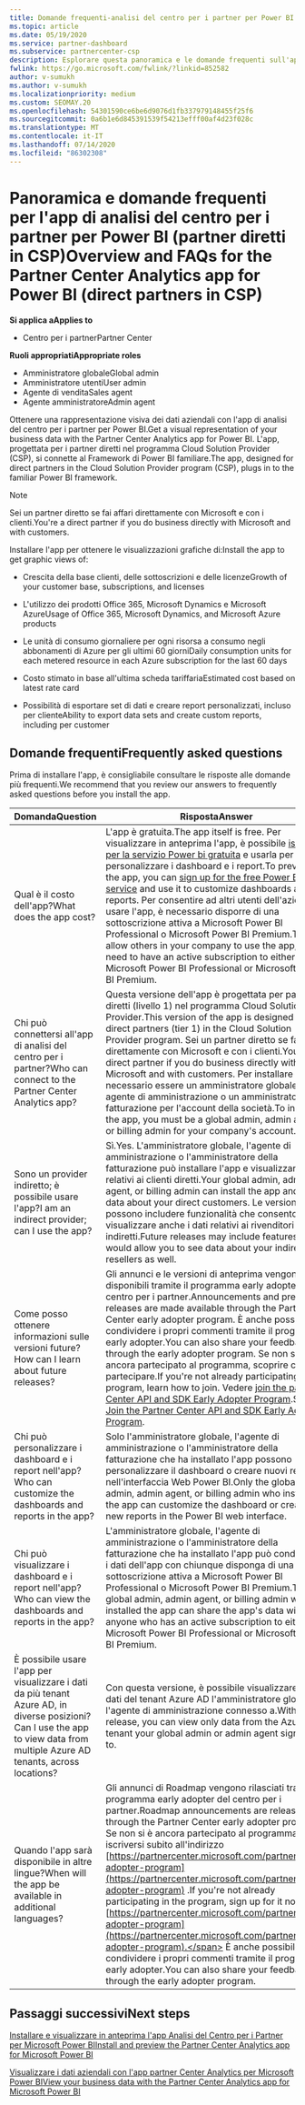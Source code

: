 ```yaml
---
title: Domande frequenti-analisi del centro per i partner per Power BI
ms.topic: article
ms.date: 05/19/2020
ms.service: partner-dashboard
ms.subservice: partnercenter-csp
description: Esplorare questa panoramica e le domande frequenti sull'app di analisi del centro per i partner per Power BI.
fwlink: https://go.microsoft.com/fwlink/?linkid=852582
author: v-sumukh
ms.author: v-sumukh
ms.localizationpriority: medium
ms.custom: SEOMAY.20
ms.openlocfilehash: 54301590ce6be6d9076d1fb337979148455f25f6
ms.sourcegitcommit: 0a6b1e6d845391539f54213efff00af4d23f028c
ms.translationtype: MT
ms.contentlocale: it-IT
ms.lasthandoff: 07/14/2020
ms.locfileid: "86302308"
---
```

# <a name="overview-and-faqs-for-the-partner-center-analytics-app-for-power-bi-direct-partners-in-csp"></a><span data-ttu-id="f4b80-103">Panoramica e domande frequenti per l'app di analisi del centro per i partner per Power BI (partner diretti in CSP)</span><span class="sxs-lookup"><span data-stu-id="f4b80-103">Overview and FAQs for the Partner Center Analytics app for Power BI (direct partners in CSP)</span></span>

<span data-ttu-id="f4b80-104">**Si applica a**</span><span class="sxs-lookup"><span data-stu-id="f4b80-104">**Applies to**</span></span>

- <span data-ttu-id="f4b80-105">Centro per i partner</span><span class="sxs-lookup"><span data-stu-id="f4b80-105">Partner Center</span></span>

<span data-ttu-id="f4b80-106">**Ruoli appropriati**</span><span class="sxs-lookup"><span data-stu-id="f4b80-106">**Appropriate roles**</span></span>

- <span data-ttu-id="f4b80-107">Amministratore globale</span><span class="sxs-lookup"><span data-stu-id="f4b80-107">Global admin</span></span>
- <span data-ttu-id="f4b80-108">Amministratore utenti</span><span class="sxs-lookup"><span data-stu-id="f4b80-108">User admin</span></span>
- <span data-ttu-id="f4b80-109">Agente di vendita</span><span class="sxs-lookup"><span data-stu-id="f4b80-109">Sales agent</span></span>
- <span data-ttu-id="f4b80-110">Agente amministratore</span><span class="sxs-lookup"><span data-stu-id="f4b80-110">Admin agent</span></span>

<span data-ttu-id="f4b80-111">Ottenere una rappresentazione visiva dei dati aziendali con l'app di analisi del centro per i partner per Power BI.</span><span class="sxs-lookup"><span data-stu-id="f4b80-111">Get a visual representation of your business data with the Partner Center Analytics app for Power BI.</span></span> <span data-ttu-id="f4b80-112">L'app, progettata per i partner diretti nel programma Cloud Solution Provider (CSP), si connette al Framework di Power BI familiare.</span><span class="sxs-lookup"><span data-stu-id="f4b80-112">The app, designed for direct partners in the Cloud Solution Provider program (CSP), plugs in to the familiar Power BI framework.</span></span>

> [!NOTE]  
> <span data-ttu-id="f4b80-113">Sei un partner diretto se fai affari direttamente con Microsoft e con i clienti.</span><span class="sxs-lookup"><span data-stu-id="f4b80-113">You're a direct partner if you do business directly with Microsoft and with customers.</span></span>

<span data-ttu-id="f4b80-114">Installare l'app per ottenere le visualizzazioni grafiche di:</span><span class="sxs-lookup"><span data-stu-id="f4b80-114">Install the app to get graphic views of:</span></span>

- <span data-ttu-id="f4b80-115">Crescita della base clienti, delle sottoscrizioni e delle licenze</span><span class="sxs-lookup"><span data-stu-id="f4b80-115">Growth of your customer base, subscriptions, and licenses</span></span>

- <span data-ttu-id="f4b80-116">L'utilizzo dei prodotti Office 365, Microsoft Dynamics e Microsoft Azure</span><span class="sxs-lookup"><span data-stu-id="f4b80-116">Usage of Office 365, Microsoft Dynamics, and Microsoft Azure products</span></span>

- <span data-ttu-id="f4b80-117">Le unità di consumo giornaliere per ogni risorsa a consumo negli abbonamenti di Azure per gli ultimi 60 giorni</span><span class="sxs-lookup"><span data-stu-id="f4b80-117">Daily consumption units for each metered resource in each Azure subscription for the last 60 days</span></span>

- <span data-ttu-id="f4b80-118">Costo stimato in base all'ultima scheda tariffaria</span><span class="sxs-lookup"><span data-stu-id="f4b80-118">Estimated cost based on latest rate card</span></span>

- <span data-ttu-id="f4b80-119">Possibilità di esportare set di dati e creare report personalizzati, incluso per cliente</span><span class="sxs-lookup"><span data-stu-id="f4b80-119">Ability to export data sets and create custom reports, including per customer</span></span>

## <a name="frequently-asked-questions"></a><span data-ttu-id="f4b80-120">Domande frequenti</span><span class="sxs-lookup"><span data-stu-id="f4b80-120">Frequently asked questions</span></span>

<span data-ttu-id="f4b80-121">Prima di installare l'app, è consigliabile consultare le risposte alle domande più frequenti.</span><span class="sxs-lookup"><span data-stu-id="f4b80-121">We recommend that you review our answers to frequently asked questions before you install the app.</span></span>

| <span data-ttu-id="f4b80-122">**Domanda**</span><span class="sxs-lookup"><span data-stu-id="f4b80-122">**Question**</span></span> | <span data-ttu-id="f4b80-123">**Risposta**</span><span class="sxs-lookup"><span data-stu-id="f4b80-123">**Answer**</span></span> |
| --- | ---------- |
| <span data-ttu-id="f4b80-124">Qual è il costo dell'app?</span><span class="sxs-lookup"><span data-stu-id="f4b80-124">What does the app cost?</span></span> | <span data-ttu-id="f4b80-125">L'app è gratuita.</span><span class="sxs-lookup"><span data-stu-id="f4b80-125">The app itself is free.</span></span> <span data-ttu-id="f4b80-126">Per visualizzare in anteprima l'app, è possibile [iscriversi per la servizio Power bi gratuita](https://go.microsoft.com/fwlink/p/?linkid=845347) e usarla per personalizzare i dashboard e i report.</span><span class="sxs-lookup"><span data-stu-id="f4b80-126">To preview the app, you can [sign up for the free Power BI service](https://go.microsoft.com/fwlink/p/?linkid=845347) and use it to customize dashboards and reports.</span></span> <span data-ttu-id="f4b80-127">Per consentire ad altri utenti dell'azienda di usare l'app, è necessario disporre di una sottoscrizione attiva a Microsoft Power BI Professional o Microsoft Power BI Premium.</span><span class="sxs-lookup"><span data-stu-id="f4b80-127">To allow others in your company to use the app, you need to have an active subscription to either Microsoft Power BI Professional or Microsoft Power BI Premium.</span></span> |
| <span data-ttu-id="f4b80-128">Chi può connettersi all'app di analisi del centro per i partner?</span><span class="sxs-lookup"><span data-stu-id="f4b80-128">Who can connect to the Partner Center Analytics app?</span></span> | <span data-ttu-id="f4b80-129">Questa versione dell'app è progettata per partner diretti (livello 1) nel programma Cloud Solution Provider.</span><span class="sxs-lookup"><span data-stu-id="f4b80-129">This version of the app is designed for direct partners (tier 1) in the Cloud Solution Provider program.</span></span> <span data-ttu-id="f4b80-130">Sei un partner diretto se fai affari direttamente con Microsoft e con i clienti.</span><span class="sxs-lookup"><span data-stu-id="f4b80-130">You're a direct partner if you do business directly with Microsoft and with customers.</span></span> <span data-ttu-id="f4b80-131">Per installare l'app, è necessario essere un amministratore globale, un agente di amministrazione o un amministratore di fatturazione per l'account della società.</span><span class="sxs-lookup"><span data-stu-id="f4b80-131">To install the app, you must be a global admin, admin agent, or billing admin for your company's account.</span></span> |
| <span data-ttu-id="f4b80-132">Sono un provider indiretto; è possibile usare l'app?</span><span class="sxs-lookup"><span data-stu-id="f4b80-132">I am an indirect provider; can I use the app?</span></span> | <span data-ttu-id="f4b80-133">Sì.</span><span class="sxs-lookup"><span data-stu-id="f4b80-133">Yes.</span></span> <span data-ttu-id="f4b80-134">L'amministratore globale, l'agente di amministrazione o l'amministratore della fatturazione può installare l'app e visualizzare i dati relativi ai clienti diretti.</span><span class="sxs-lookup"><span data-stu-id="f4b80-134">Your global admin, admin agent, or billing admin can install the app and see data about your direct customers.</span></span> <span data-ttu-id="f4b80-135">Le versioni future possono includere funzionalità che consentono di visualizzare anche i dati relativi ai rivenditori indiretti.</span><span class="sxs-lookup"><span data-stu-id="f4b80-135">Future releases may include features that would allow you to see data about your indirect resellers as well.</span></span> |
| <span data-ttu-id="f4b80-136">Come posso ottenere informazioni sulle versioni future?</span><span class="sxs-lookup"><span data-stu-id="f4b80-136">How can I learn about future releases?</span></span> | <span data-ttu-id="f4b80-137">Gli annunci e le versioni di anteprima vengono resi disponibili tramite il programma early adopter del centro per i partner.</span><span class="sxs-lookup"><span data-stu-id="f4b80-137">Announcements and preview releases are made available through the Partner Center early adopter program.</span></span> <span data-ttu-id="f4b80-138">È anche possibile condividere i propri commenti tramite il programma early adopter.</span><span class="sxs-lookup"><span data-stu-id="f4b80-138">You can also share your feedback through the early adopter program.</span></span> <span data-ttu-id="f4b80-139">Se non si è ancora partecipato al programma, scoprire come partecipare.</span><span class="sxs-lookup"><span data-stu-id="f4b80-139">If you're not already participating in the program, learn how to join.</span></span> <span data-ttu-id="f4b80-140">Vedere [join the partner Center API and SDK Early Adopter Program](https://docs.microsoft.com/partner-center/develop/early-adopter-program).</span><span class="sxs-lookup"><span data-stu-id="f4b80-140">See [Join the Partner Center API and SDK Early Adopter Program](https://docs.microsoft.com/partner-center/develop/early-adopter-program).</span></span>  |
| <span data-ttu-id="f4b80-141">Chi può personalizzare i dashboard e i report nell'app?</span><span class="sxs-lookup"><span data-stu-id="f4b80-141">Who can customize the dashboards and reports in the app?</span></span> | <span data-ttu-id="f4b80-142">Solo l'amministratore globale, l'agente di amministrazione o l'amministratore della fatturazione che ha installato l'app possono personalizzare il dashboard o creare nuovi report nell'interfaccia Web Power BI.</span><span class="sxs-lookup"><span data-stu-id="f4b80-142">Only the global admin, admin agent, or billing admin who installed the app can customize the dashboard or create new reports in the Power BI web interface.</span></span> |
| <span data-ttu-id="f4b80-143">Chi può visualizzare i dashboard e i report nell'app?</span><span class="sxs-lookup"><span data-stu-id="f4b80-143">Who can view the dashboards and reports in the app?</span></span> | <span data-ttu-id="f4b80-144">L'amministratore globale, l'agente di amministrazione o l'amministratore della fatturazione che ha installato l'app può condividere i dati dell'app con chiunque disponga di una sottoscrizione attiva a Microsoft Power BI Professional o Microsoft Power BI Premium.</span><span class="sxs-lookup"><span data-stu-id="f4b80-144">The global admin, admin agent, or billing admin who installed the app can share the app's data with anyone who has an active subscription to either Microsoft Power BI Professional or Microsoft Power BI Premium.</span></span> |
| <span data-ttu-id="f4b80-145">È possibile usare l'app per visualizzare i dati da più tenant Azure AD, in diverse posizioni?</span><span class="sxs-lookup"><span data-stu-id="f4b80-145">Can I use the app to view data from multiple Azure AD tenants, across locations?</span></span> | <span data-ttu-id="f4b80-146">Con questa versione, è possibile visualizzare solo i dati del tenant Azure AD l'amministratore globale o l'agente di amministrazione connesso a.</span><span class="sxs-lookup"><span data-stu-id="f4b80-146">With this release, you can view only data from the Azure AD tenant your global admin or admin agent signed in to.</span></span> | 
| <span data-ttu-id="f4b80-147">Quando l'app sarà disponibile in altre lingue?</span><span class="sxs-lookup"><span data-stu-id="f4b80-147">When will the app be available in additional languages?</span></span> | <span data-ttu-id="f4b80-148">Gli annunci di Roadmap vengono rilasciati tramite il programma early adopter del centro per i partner.</span><span class="sxs-lookup"><span data-stu-id="f4b80-148">Roadmap announcements are released through the Partner Center early adopter program.</span></span> <span data-ttu-id="f4b80-149">Se non si è ancora partecipato al programma, iscriversi subito all'indirizzo [https://partnercenter.microsoft.com/partner/early-adopter-program](https://partnercenter.microsoft.com/partner/early-adopter-program) .</span><span class="sxs-lookup"><span data-stu-id="f4b80-149">If you're not already participating in the program, sign up for it now at [https://partnercenter.microsoft.com/partner/early-adopter-program](https://partnercenter.microsoft.com/partner/early-adopter-program).</span></span> <span data-ttu-id="f4b80-150">È anche possibile condividere i propri commenti tramite il programma early adopter.</span><span class="sxs-lookup"><span data-stu-id="f4b80-150">You can also share your feedback through the early adopter program.</span></span> | 



## <a name="next-steps"></a><span data-ttu-id="f4b80-151">Passaggi successivi</span><span class="sxs-lookup"><span data-stu-id="f4b80-151">Next steps</span></span>

[<span data-ttu-id="f4b80-152">Installare e visualizzare in anteprima l'app Analisi del Centro per i Partner per Microsoft Power BI</span><span class="sxs-lookup"><span data-stu-id="f4b80-152">Install and preview the Partner Center Analytics app for Microsoft Power BI</span></span>](power-bi-app-for-direct-partners-install.md)

[<span data-ttu-id="f4b80-153">Visualizzare i dati aziendali con l'app partner Center Analytics per Microsoft Power BI</span><span class="sxs-lookup"><span data-stu-id="f4b80-153">View your business data with the Partner Center Analytics app for Microsoft Power BI</span></span>](power-bi-app-for-direct-partners-use.md)
